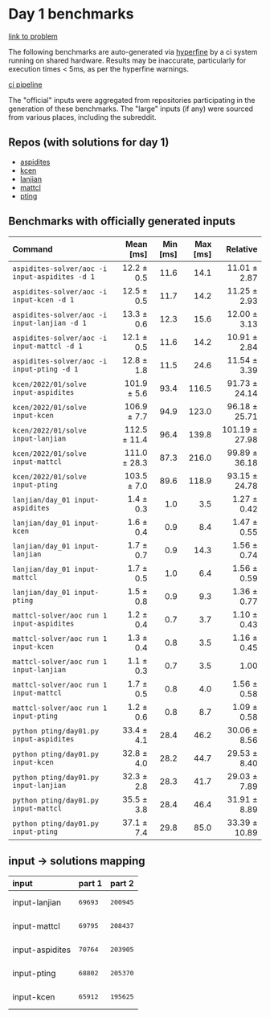 # Day 1 benchmarks

[link to problem](http://adventofcode.com/2022/day/1)

The following benchmarks are auto-generated via [hyperfine](https://github.com/sharkdp/hyperfine) by a ci system running on shared hardware. Results may be inaccurate, particularly for execution times < 5ms, as per the hyperfine warnings.

[ci pipeline](http://ci.papercode.net:8080/teams/aoc2022/pipelines/aoc-compare-2022)

The "official" inputs were aggregated from repositories participating in the generation of these benchmarks. The "large" inputs (if any) were sourced from various places, including the subreddit.

## Repos (with solutions for day 1)


- [aspidites](https://github.com/aspidites/aoc2022)
- [kcen](https://github.com/kcen/AdventOfCode)
- [lanjian](https://github.com/LanJian/aoc-2022)
- [mattcl](https://github.com/mattcl/aoc2022)
- [pting](https://github.com/pting/aoc2022)

## Benchmarks with officially generated inputs
| Command | Mean [ms] | Min [ms] | Max [ms] | Relative |
|:---|---:|---:|---:|---:|
| `aspidites-solver/aoc -i input-aspidites -d 1` | 12.2 ± 0.5 | 11.6 | 14.1 | 11.01 ± 2.87 |
| `aspidites-solver/aoc -i input-kcen -d 1` | 12.5 ± 0.5 | 11.7 | 14.2 | 11.25 ± 2.93 |
| `aspidites-solver/aoc -i input-lanjian -d 1` | 13.3 ± 0.6 | 12.3 | 15.6 | 12.00 ± 3.13 |
| `aspidites-solver/aoc -i input-mattcl -d 1` | 12.1 ± 0.5 | 11.6 | 14.2 | 10.91 ± 2.84 |
| `aspidites-solver/aoc -i input-pting -d 1` | 12.8 ± 1.8 | 11.5 | 24.6 | 11.54 ± 3.39 |
| `kcen/2022/01/solve input-aspidites` | 101.9 ± 5.6 | 93.4 | 116.5 | 91.73 ± 24.14 |
| `kcen/2022/01/solve input-kcen` | 106.9 ± 7.7 | 94.9 | 123.0 | 96.18 ± 25.71 |
| `kcen/2022/01/solve input-lanjian` | 112.5 ± 11.4 | 96.4 | 139.8 | 101.19 ± 27.98 |
| `kcen/2022/01/solve input-mattcl` | 111.0 ± 28.3 | 87.3 | 216.0 | 99.89 ± 36.18 |
| `kcen/2022/01/solve input-pting` | 103.5 ± 7.0 | 89.6 | 118.9 | 93.15 ± 24.78 |
| `lanjian/day_01 input-aspidites` | 1.4 ± 0.3 | 1.0 | 3.5 | 1.27 ± 0.42 |
| `lanjian/day_01 input-kcen` | 1.6 ± 0.4 | 0.9 | 8.4 | 1.47 ± 0.55 |
| `lanjian/day_01 input-lanjian` | 1.7 ± 0.7 | 0.9 | 14.3 | 1.56 ± 0.74 |
| `lanjian/day_01 input-mattcl` | 1.7 ± 0.5 | 1.0 | 6.4 | 1.56 ± 0.59 |
| `lanjian/day_01 input-pting` | 1.5 ± 0.8 | 0.9 | 9.3 | 1.36 ± 0.77 |
| `mattcl-solver/aoc run 1 input-aspidites` | 1.2 ± 0.4 | 0.7 | 3.7 | 1.10 ± 0.43 |
| `mattcl-solver/aoc run 1 input-kcen` | 1.3 ± 0.4 | 0.8 | 3.5 | 1.16 ± 0.45 |
| `mattcl-solver/aoc run 1 input-lanjian` | 1.1 ± 0.3 | 0.7 | 3.5 | 1.00 |
| `mattcl-solver/aoc run 1 input-mattcl` | 1.7 ± 0.5 | 0.8 | 4.0 | 1.56 ± 0.58 |
| `mattcl-solver/aoc run 1 input-pting` | 1.2 ± 0.6 | 0.8 | 8.7 | 1.09 ± 0.58 |
| `python pting/day01.py input-aspidites` | 33.4 ± 4.1 | 28.4 | 46.2 | 30.06 ± 8.56 |
| `python pting/day01.py input-kcen` | 32.8 ± 4.0 | 28.2 | 44.7 | 29.53 ± 8.40 |
| `python pting/day01.py input-lanjian` | 32.3 ± 2.8 | 28.3 | 41.7 | 29.03 ± 7.89 |
| `python pting/day01.py input-mattcl` | 35.5 ± 3.8 | 28.4 | 46.4 | 31.91 ± 8.89 |
| `python pting/day01.py input-pting` | 37.1 ± 7.4 | 29.8 | 85.0 | 33.39 ± 10.89 |

## input -> solutions mapping
|input|part 1|part 2|
|:---|:---|:---|
|input-lanjian|<pre>69693</pre>|<pre>200945</pre>|
|input-mattcl|<pre>69795</pre>|<pre>208437</pre>|
|input-aspidites|<pre>70764</pre>|<pre>203905</pre>|
|input-pting|<pre>68802</pre>|<pre>205370</pre>|
|input-kcen|<pre>65912</pre>|<pre>195625</pre>|
